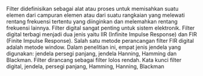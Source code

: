 Filter didefinisikan sebagai alat atau proses untuk memisahkan suatu elemen dari campuran elemen  atau dari suatu rangkaian yang melewati rentang frekuensi tertentu yang diinginkan dan melemahkan rentang frekuensi lainnya.
 Filter digital sangat penting untuk sistem elektronik.
 Filter digital terbagi menjadi dua jenis yaitu IIR (Infinite Impulse Response) dan FIR (Finite Impulse Response).
 Salah satu metode perancangan filter FIR digital  adalah metode window.
 Dalam penelitian ini, empat jenis jendela yang digunakan: jendela persegi panjang, jendela Hanning, Hamming dan Blackman.
 Filter  dirancang sebagai filter lolos rendah.
 Kata kunci filter digital, jendela, persegi panjang, Hamming, Hanning, Blackman
